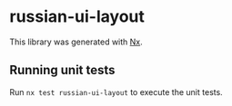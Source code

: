 # russian-ui-layout

This library was generated with [Nx](https://nx.dev).

## Running unit tests

Run `nx test russian-ui-layout` to execute the unit tests.
